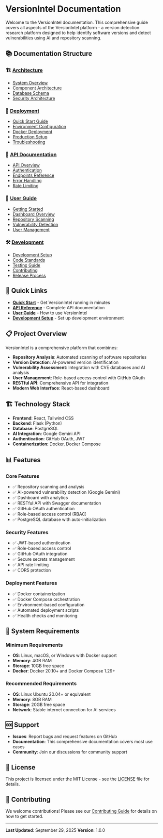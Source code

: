 # VersionIntel Documentation

Welcome to the VersionIntel documentation. This comprehensive guide covers all aspects of the VersionIntel platform - a version detection research platform designed to help identify software versions and detect vulnerabilities using AI and repository scanning.

## 📚 Documentation Structure

### 🏗️ [Architecture](./architecture/)
- [System Overview](./architecture/system-overview.md)
- [Component Architecture](./architecture/component-architecture.md)
- [Database Schema](./architecture/database-schema.md)
- [Security Architecture](./architecture/security-architecture.md)

### 🚀 [Deployment](./deployment/)
- [Quick Start Guide](./deployment/quick-start.md)
- [Environment Configuration](./deployment/environment-configuration.md)
- [Docker Deployment](./deployment/docker-deployment.md)
- [Production Setup](./deployment/production-setup.md)
- [Troubleshooting](./deployment/troubleshooting.md)

### 🔌 [API Documentation](./api/)
- [API Overview](./api/overview.md)
- [Authentication](./api/authentication.md)
- [Endpoints Reference](./api/endpoints.md)
- [Error Handling](./api/error-handling.md)
- [Rate Limiting](./api/rate-limiting.md)

### 👤 [User Guide](./user-guide/)
- [Getting Started](./user-guide/getting-started.md)
- [Dashboard Overview](./user-guide/dashboard.md)
- [Repository Scanning](./user-guide/repository-scanning.md)
- [Vulnerability Detection](./user-guide/vulnerability-detection.md)
- [User Management](./user-guide/user-management.md)

### 🛠️ [Development](./development/)
- [Development Setup](./development/setup.md)
- [Code Standards](./development/code-standards.md)
- [Testing Guide](./development/testing.md)
- [Contributing](./development/contributing.md)
- [Release Process](./development/release-process.md)

## 🚀 Quick Links

- **[Quick Start](./deployment/quick-start.md)** - Get VersionIntel running in minutes
- **[API Reference](./api/endpoints.md)** - Complete API documentation
- **[User Guide](./user-guide/getting-started.md)** - How to use VersionIntel
- **[Development Setup](./development/setup.md)** - Set up development environment

## 📋 Project Overview

VersionIntel is a comprehensive platform that combines:

- **Repository Analysis**: Automated scanning of software repositories
- **Version Detection**: AI-powered version identification
- **Vulnerability Assessment**: Integration with CVE databases and AI analysis
- **User Management**: Role-based access control with GitHub OAuth
- **RESTful API**: Comprehensive API for integration
- **Modern Web Interface**: React-based dashboard

## 🏗️ Technology Stack

- **Frontend**: React, Tailwind CSS
- **Backend**: Flask (Python)
- **Database**: PostgreSQL
- **AI Integration**: Google Gemini API
- **Authentication**: GitHub OAuth, JWT
- **Containerization**: Docker, Docker Compose

## 📊 Features

### Core Features
- ✅ Repository scanning and analysis
- ✅ AI-powered vulnerability detection (Google Gemini)
- ✅ Dashboard with analytics
- ✅ RESTful API with Swagger documentation
- ✅ GitHub OAuth authentication
- ✅ Role-based access control (RBAC)
- ✅ PostgreSQL database with auto-initialization

### Security Features
- ✅ JWT-based authentication
- ✅ Role-based access control
- ✅ GitHub OAuth integration
- ✅ Secure secrets management
- ✅ API rate limiting
- ✅ CORS protection

### Deployment Features
- ✅ Docker containerization
- ✅ Docker Compose orchestration
- ✅ Environment-based configuration
- ✅ Automated deployment scripts
- ✅ Health checks and monitoring

## 🔧 System Requirements

### Minimum Requirements
- **OS**: Linux, macOS, or Windows with Docker support
- **Memory**: 4GB RAM
- **Storage**: 10GB free space
- **Docker**: Docker 20.10+ and Docker Compose 1.29+

### Recommended Requirements
- **OS**: Linux Ubuntu 20.04+ or equivalent
- **Memory**: 8GB RAM
- **Storage**: 20GB free space
- **Network**: Stable internet connection for AI services

## 🆘 Support

- **Issues**: Report bugs and request features on GitHub
- **Documentation**: This comprehensive documentation covers most use cases
- **Community**: Join our discussions for community support

## 📄 License

This project is licensed under the MIT License - see the [LICENSE](../LICENSE) file for details.

## 🤝 Contributing

We welcome contributions! Please see our [Contributing Guide](./development/contributing.md) for details on how to get started.

---

**Last Updated**: September 29, 2025
**Version**: 1.0.0
